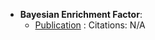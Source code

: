 - **Bayesian Enrichment Factor**: 
	- [Publication](https://arxiv.org/html/2403.10478v1) : Citations: N/A
